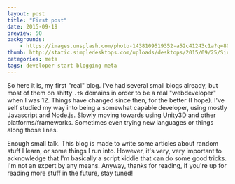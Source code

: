 ```yaml
---
layout: post
title: "First post"
date: 2015-09-19
preview: 50
backgrounds:
    - https://images.unsplash.com/photo-1438109519352-a52c41243c1a?q=80&fm=jpg&s=5e94365bd19daae00de012e317152490
thumb: http://static.simpledesktops.com/uploads/desktops/2015/09/25/Siri.png
categories: meta
tags: developer start blogging meta
---
```


So here it is, my first "real" blog. I've had several small blogs already, but most of them on shitty `.tk` domains in order to be a real "webdeveloper" when I was 12. Things have changed since then, for the better (I hope). I've self studied my way into being a somewhat capable developer, using mostly Javascript and Node.js. Slowly moving towards using Unity3D and other platforms/frameworks. Sometimes even trying new languages or things along those lines.

Enough small talk. This blog is made to write some articles about random stuff I learn, or some things I run into. However, it's very, very important to acknowledge that I'm basically a script kiddie that can do some good tricks. I'm not an expert by any means. Anyway, thanks for reading, if you're up for reading more stuff in the future, stay tuned!
